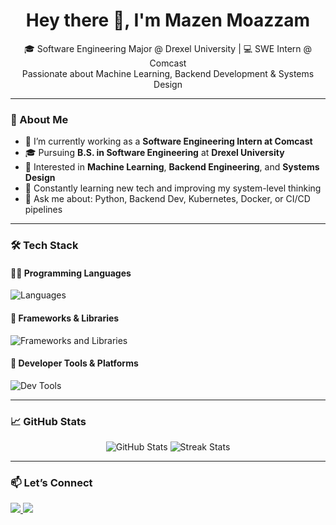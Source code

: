 <h1 align="center">Hey there 👋, I'm Mazen Moazzam</h1>
<p align="center">
  🎓 Software Engineering Major @ Drexel University | 💻 SWE Intern @ Comcast<br/>
  Passionate about Machine Learning, Backend Development & Systems Design
</p>

---

### 🧠 About Me

- 🔭 I’m currently working as a **Software Engineering Intern at Comcast**
- 🎓 Pursuing **B.S. in Software Engineering** at **Drexel University**
- 🤖 Interested in **Machine Learning**, **Backend Engineering**, and **Systems Design**
- 🌱 Constantly learning new tech and improving my system-level thinking
- 💬 Ask me about: Python, Backend Dev, Kubernetes, Docker, or CI/CD pipelines

---

### 🛠️ Tech Stack

#### 👨‍💻 Programming Languages
<p align="left">
  <img src="https://skillicons.dev/icons?i=python,go,c,cpp,java,js,bash,sql" alt="Languages" />
</p>

#### 🧰 Frameworks & Libraries
<p align="left">
  <img src="https://skillicons.dev/icons?i=react,flask,fastapi,nodejs,tensorflow,opencv" alt="Frameworks and Libraries" />
</p>

#### 🧪 Developer Tools & Platforms
<p align="left">
  <img src="https://skillicons.dev/icons?i=docker,kubernetes,aws,git,postman,linux" alt="Dev Tools" />
</p>

---

### 📈 GitHub Stats

<p align="center">
  <img src="https://github-readme-stats.vercel.app/api?username=mazenMoazzam&show_icons=true&theme=radical" alt="GitHub Stats" />
  <img src="https://github-readme-streak-stats.herokuapp.com/?user=mazenMoazzam&theme=radical" alt="Streak Stats" />
</p>

---

### 📫 Let’s Connect

<p align="left">
  <a href="mailto:maz.moazzam345@gmail.com">
    <img src="https://img.shields.io/badge/-Email-red?style=for-the-badge&logo=gmail&logoColor=white" />
  </a>
  <a href="https://www.linkedin.com/in/mazen-moazzam-7ab28626a/" target="_blank">
    <img src="https://img.shields.io/badge/-LinkedIn-blue?style=for-the-badge&logo=linkedin" />
  </a>
</p>
